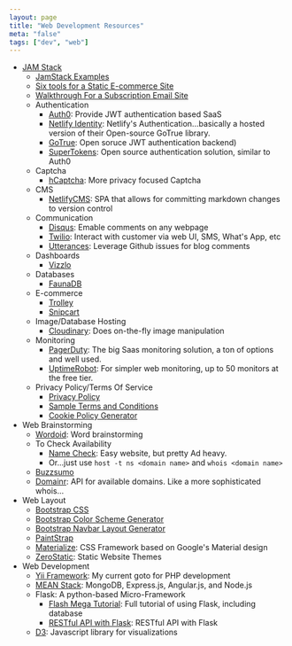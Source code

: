 ```yaml
---
layout: page
title: "Web Development Resources"
meta: "false"
tags: ["dev", "web"]
---
```


- [JAM Stack](https://www.jamstack.org)
  - [JamStack Examples](https://jamstack.org/examples/)
  - [Six tools for a Static E-commerce Site](https://www.netlify.com/blog/2015/08/25/a-great-fast-static-e-commerce-experience-with-6-easy-tools/)
  - [Walkthrough For a Subscription Email Site](https://trolley.link/2019/03/03/paid-email-newsletter.html)
  - Authentication
    - [Auth0](https://auth0.com/): Provide JWT authentication based SaaS
    - [Netlify Identity](https://www.netlify.com/docs/identity/): Netlify's Authentication...basically a hosted version of their Open-source GoTrue library.
    - [GoTrue](https://github.com/netlify/gotrue): Open soruce JWT authentication backend)
    - [SuperTokens](https://github.com/supertokens/supertokens-core): Open source authentication solution, similar to Auth0
  - Captcha
    - [hCaptcha](https:///www.hcaptcha.com/): More privacy focused Captcha
  - CMS
    - [NetlifyCMS](https://github.com/netlify/netlify-cms): SPA that allows for committing markdown changes to version control
  - Communication
    - [Disqus](https://disqus.com/): Emable comments on any webpage
    - [Twilio](https://www.twilio.com/): Interact with customer via web UI, SMS, What's App, etc
    - [Utterances](https://utteranc.es/): Leverage Github issues for blog comments
  - Dashboards
    - [Vizzlo](https://vizzlo.com/)
  - Databases
    - [FaunaDB](https://fauna.com/)
  - E-commerce
    - [Trolley](https://trolley.link/)
    - [Snipcart](https://snipcart.com/)
  - Image/Database Hosting
    - [Cloudinary](https://cloudinary.com/): Does on-the-fly image manipulation
  - Monitoring
    - [PagerDuty](https://www.pagerduty.com/): The big Saas monitoring solution, a ton of options and well used.
    - [UptimeRobot](https://uptimerobot.com/): For simpler web monitoring, up to 50 monitors at the free tier.
  - Privacy Policy/Terms Of Service
    - [Privacy Policy](https://www.privacypolicygenerator.info/)
    - [Sample Terms and Conditions](https://www.privacypolicygenerator.info/sample-terms-conditions-template/)
    - [Cookie Policy Generator](https://www.cookiepolicygenerator.com/)
- Web Brainstorming
  - [Wordoid](https://wordoid.com/): Word brainstorming
  - To Check Availability
    - [Name Check](https://namechk.com/): Easy website, but pretty Ad heavy.
    - Or...just use `host -t ns <domain name>` and `whois <domain name>` 
  - [Buzzsumo](https://app.buzzsumo.com)
  - [Domainr](https://domainr.com): API for available domains.  Like a more sophisticated whois...
- Web Layout
  - [Bootstrap CSS](http://getbootstrap.com/css/)
  - [Bootstrap Color Scheme Generator](http://www.lavishbootstrap.com/)
  - [Bootstrap Navbar Layout Generator](http://twbscolor.smarchal.com/)
  - [PaintStrap](http://paintstrap.com/)
  - [Materialize](http://materializecss.com/): CSS Framework based on Google's Material design
  - [ZeroStatic](https://www.zerostatic.io): Static Website Themes
- Web Development
  - [Yii Framework](http://www.yiiframework.com/): My current goto for PHP development
  - [MEAN Stack](http://mean.io/#!/): MongoDB, Express.js, Angular.js, and Node.js
  - Flask: A python-based Micro-Framework
    - [Flash Mega Tutorial](http://blog.miguelgrinberg.com/post/the-flask-mega-tutorial-part-i-hello-world): Full tutorial of using Flask, including database
    - [RESTful API with Flask](http://blog.miguelgrinberg.com/post/designing-a-restful-api-with-python-and-flask): RESTful API with Flask
  - [D3](https://github.com/mbostock/d3/wiki/Gallery):  Javascript library for visualizations 
